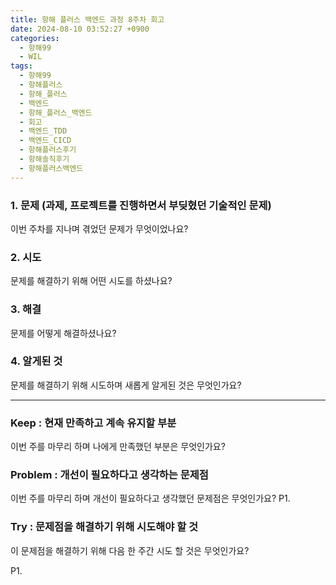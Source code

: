 ```yaml
---
title: 항해 플러스 백엔드 과정 8주차 회고
date: 2024-08-10 03:52:27 +0900
categories:
  - 항해99
  - WIL
tags:
  - 항해99
  - 항해플러스
  - 항해_플러스
  - 백엔드
  - 항해_플러스_백엔드
  - 회고
  - 백엔드_TDD
  - 백엔드_CICD
  - 항해플러스후기
  - 항해솔직후기
  - 항해플러스백엔드
---
```


### 1. 문제 **(과제, 프로젝트를 진행하면서 부딪혔던 기술적인 문제)**

이번 주차를 지나며 겪었던 문제가 무엇이었나요?

### **2. 시도**

문제를 해결하기 위해 어떤 시도를 하셨나요?

### **3. 해결**

문제를 어떻게 해결하셨나요?

### **4. 알게된 것**

문제를 해결하기 위해 시도하며 새롭게 알게된 것은 무엇인가요? 

---

### **Keep : 현재 만족하고 계속 유지할 부분**

이번 주를 마무리 하며 나에게 만족했던 부분은 무엇인가요?

### **Problem : 개선이 필요하다고 생각하는 문제점**

이번 주를 마무리 하며 개선이 필요하다고 생각했던 문제점은 무엇인가요?
P1.

### **Try : 문제점을 해결하기 위해 시도해야 할 것**

이 문제점을 해결하기 위해 다음 한 주간 시도 할 것은 무엇인가요? 

P1.
